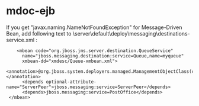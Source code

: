 mdoc-ejb
========

If you get "javax.naming.NameNotFoundException" for Message-Driven Bean, add following text to <JBoss installation folder>\server\default\deploy\messaging\destinations-service.xml : 

	    <mbean code="org.jboss.jms.server.destination.QueueService"    
          name="jboss.messaging.destination:service=Queue,name=myqueue"    
          xmbean-dd="xmdesc/Queue-xmbean.xml">    
          <annotation>@org.jboss.system.deployers.managed.ManagementObjectClass(code=org.jboss.jms.server.destination.QueueServiceMO)</annotation>          
          <depends optional-attribute-name="ServerPeer">jboss.messaging:service=ServerPeer</depends>    
          <depends>jboss.messaging:service=PostOffice</depends>    
     </mbean>  
